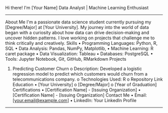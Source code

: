 Hi there! I'm [Your Name]
Data Analyst | Machine Learning Enthusiast 
________________________________________
About Me
I'm a passionate data science student currently pursuing my [Degree/Major] at [Your University]. My journey into the world of data began with a curiosity about how data can drive decision-making and uncover hidden patterns. I love working on projects that challenge me to think critically and creatively.
Skills
•	Programming Languages: Python, R, SQL
•	Data Analysis: Pandas, NumPy, Matplotlib, 
•	Machine Learning: R caret package
•	Data Visualization: Tableau
•	Databases: PostgreSQL
•	Tools: Jupyter Notebook, Git, GitHub, RMarkdown
Projects
1.	Predicting Customer Churn
o	Description: Developed a logistic regression model to predict which customers would churn from a telecommunications company.
o	Technologies Used: R 
o	Repository Link <insert repository>
Education
•	[Your University]
o	[Degree/Major]
o	[Year of Graduation]
Certifications
•	[Certification Name] - [Issuing Organization]
•	[Certification Name] - [Issuing Organization]
Contact Me
•	Email: [your.email@example.com]
•	LinkedIn: Your LinkedIn Profile

________________________________________


